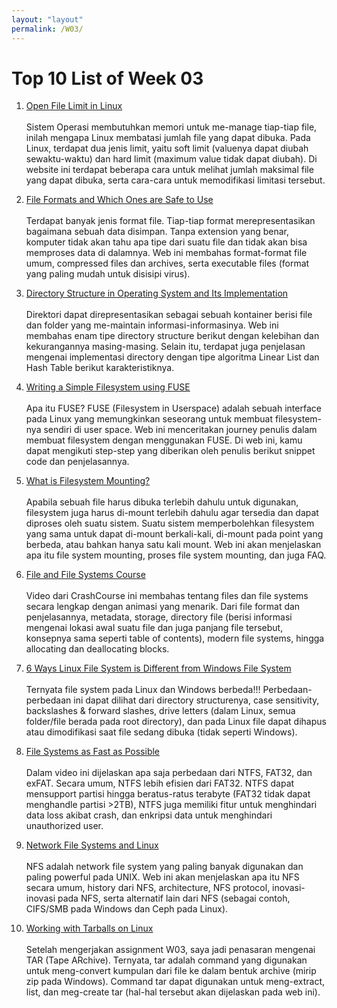 ```yaml
---
layout: "layout"
permalink: /W03/
---
```


# Top 10 List of Week 03
1. [Open File Limit in Linux](https://linoxide.com/03-methods-change-number-open-file-limit-linux/)<br><br>
Sistem Operasi membutuhkan memori untuk me-manage tiap-tiap file, inilah mengapa Linux membatasi jumlah file yang dapat dibuka. Pada Linux, terdapat dua jenis limit, yaitu soft limit (valuenya dapat diubah sewaktu-waktu) dan hard limit (maximum value tidak dapat diubah). Di website ini terdapat beberapa cara untuk melihat jumlah maksimal file yang dapat dibuka, serta cara-cara untuk memodifikasi limitasi tersebut.

2. [File Formats and Which Ones are Safe to Use](https://websitebuilders.com/how-to/learn-to-download/extensions/#Audio_Files)<br><br>
Terdapat banyak jenis format file. Tiap-tiap format merepresentasikan bagaimana sebuah data disimpan. Tanpa extension yang benar, komputer tidak akan tahu apa tipe dari suatu file dan tidak akan bisa memproses data di dalamnya. Web ini membahas format-format file umum, compressed files dan archives, serta executable files (format yang paling mudah untuk disisipi virus).

3. [Directory Structure in Operating System and Its Implementation](https://www.tutorialandexample.com/directory-structure-in-operating-system/)<br><br>
Direktori dapat direpresentasikan sebagai sebuah kontainer berisi file dan folder yang me-maintain informasi-informasinya. Web ini membahas enam tipe directory structure berikut dengan kelebihan dan kekurangannya masing-masing. Selain itu, terdapat juga penjelasan mengenai implementasi directory dengan tipe algoritma Linear List dan Hash Table berikut karakteristiknya.

4. [Writing a Simple Filesystem using FUSE](https://www.maastaar.net/fuse/linux/filesystem/c/2016/05/21/writing-a-simple-filesystem-using-fuse/)<br><br>
Apa itu FUSE? FUSE (Filesystem in Userspace) adalah sebuah interface pada Linux yang memungkinkan seseorang untuk membuat filesystem-nya sendiri di user space. Web ini menceritakan journey penulis dalam membuat filesystem dengan menggunakan FUSE. Di web ini, kamu dapat mengikuti step-step yang diberikan oleh penulis berikut snippet code dan penjelasannya.

5. [What is Filesystem Mounting?](https://padakuu.com/article/91-file-system-mounting)<br><br>
Apabila sebuah file harus dibuka terlebih dahulu untuk digunakan, filesystem juga harus di-mount terlebih dahulu agar tersedia dan dapat diproses oleh suatu sistem. Suatu sistem memperbolehkan filesystem yang sama untuk dapat di-mount berkali-kali, di-mount pada point yang berbeda, atau bahkan hanya satu kali mount. Web ini akan menjelaskan apa itu file system mounting, proses file system mounting, dan juga FAQ.

6. [File and File Systems Course](https://www.youtube.com/watch?v=KN8YgJnShPM)<br><br>
Video dari CrashCourse ini membahas tentang  files dan file systems secara lengkap dengan animasi yang menarik. Dari file format dan penjelasannya, metadata, storage, directory file (berisi informasi mengenai lokasi awal suatu file dan juga panjang file tersebut, konsepnya sama seperti table of contents), modern file systems, hingga allocating dan deallocating blocks. 

7. [6 Ways Linux File System is Different from Windows File System](https://www.howtogeek.com/137096/6-ways-the-linux-file-system-is-different-from-the-windows-file-system/)<br><br>
Ternyata file system pada Linux dan Windows berbeda!!! Perbedaan-perbedaan ini dapat dilihat dari directory structurenya, case sensitivity, backslashes & forward slashes, drive letters (dalam Linux, semua folder/file berada pada root directory), dan pada Linux file dapat dihapus atau dimodifikasi saat file sedang dibuka (tidak seperti Windows).

8. [File Systems as Fast as Possible](https://www.youtube.com/watch?v=BV0-EPUYuQc)<br><br>
Dalam video ini dijelaskan apa saja perbedaan dari NTFS, FAT32, dan exFAT. Secara umum, NTFS lebih efisien dari FAT32. NTFS dapat mensupport partisi hingga beratus-ratus terabyte (FAT32 tidak dapat menghandle partisi >2TB), NTFS juga memiliki fitur untuk  menghindari data loss akibat crash, dan enkripsi data untuk menghindari unauthorized user.

9. [Network File Systems and Linux](https://developer.ibm.com/tutorials/l-network-filesystems/)<br><br>
NFS adalah network file system yang paling banyak digunakan dan paling powerful pada UNIX. Web ini akan menjelaskan apa itu NFS secara umum, history dari NFS, architecture, NFS protocol, inovasi-inovasi pada NFS, serta alternatif lain dari NFS (sebagai contoh, CIFS/SMB pada Windows dan Ceph pada Linux).

10. [Working with Tarballs on Linux](https://linuxize.com/post/how-to-create-and-extract-archives-using-the-tar-command-in-linux/)<br><br>
Setelah mengerjakan assignment W03, saya jadi penasaran mengenai TAR (Tape ARchive). Ternyata, tar adalah command yang digunakan untuk meng-convert kumpulan dari file ke dalam bentuk archive (mirip zip pada Windows). Command tar dapat digunakan untuk meng-extract, list, dan meg-create tar (hal-hal tersebut akan dijelaskan pada web ini).
                   
